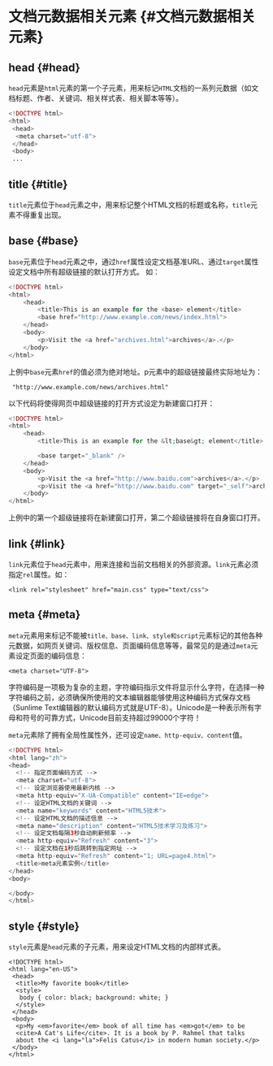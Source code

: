 # 文档元数据相关元素 {#文档元数据相关元素}

## head {#head}

`head`元素是`html`元素的第一个子元素，用来标记`HTML`文档的一系列元数据（如文档标题、作者、关键词、相关样式表、相关脚本等等）。

```php
<!DOCTYPE html>
<html>
 <head>
  <meta charset="utf-8">
 </head>
 <body>
 ...
```

## title {#title}

`title`元素位于`head`元素之中，用来标记整个HTML文档的标题或名称，`title`元素不得重复出现。

## base {#base}

`base`元素位于`head`元素之中，通过`href`属性设定文档基准URL、通过`target`属性设定文档中所有超级链接的默认打开方式。 如：

```php
<!DOCTYPE html>
<html>
    <head>
        <title>This is an example for the <base> element</title>
        <base href="http://www.example.com/news/index.html">
    </head>
    <body>
        <p>Visit the <a href="archives.html">archives</a>.</p>
    </body>
</html>
```

上例中`base`元素`href`的值必须为绝对地址。p元素中的超级链接最终实际地址为：

```
 "http://www.example.com/news/archives.html"
```

以下代码将使得网页中超级链接的打开方式设定为新建窗口打开：

```php
<!DOCTYPE html>
<html>
    <head>
        <title>This is an example for the &lt;base&gt; element</title>

        <base target="_blank" />
    </head>
    <body>
        <p>Visit the <a href="http://www.baidu.com">archives</a>.</p>
        <p>Visit the <a href="http://www.baidu.com" target="_self">archives</a>.</p>
    </body>
</html>
```

上例中的第一个超级链接将在新建窗口打开，第二个超级链接将在自身窗口打开。

## link {#link}

`link`元素位于`head`元素中，用来连接和当前文档相关的外部资源。`link`元素必须指定`rel`属性。如：

```
<link rel="stylesheet" href="main.css" type="text/css">
```

## meta {#meta}

`meta`元素用来标记不能被`title、base、link、style和script`元素标记的其他各种元数据，如网页关键词、版权信息、页面编码信息等等，最常见的是通过`meta`元素设定页面的编码信息：

```
<meta charset="UTF-8">
```

字符编码是一项极为复杂的主题，字符编码指示文件将显示什么字符，在选择一种字符编码之前，必须确保所使用的文本编辑器能够使用这种编码方式保存文档（Sunlime Text编辑器的默认编码方式就是UTF-8）。Unicode是一种表示所有字母和符号的可靠方式，Unicode目前支持超过99000个字符！

`meta`元素除了拥有全局性属性外，还可设定`name、http-equiv、content`值。

```php
<!DOCTYPE html>
<html lang="zh">
<head>
  <!-- 指定页面编码方式 -->
  <meta charset="utf-8">
  <!-- 设定浏览器使用最新内核 -->
  <meta http-equiv="X-UA-Compatible" content="IE=edge">
  <!-- 设定HTML文档的关键词 -->
  <meta name="keywords" content="HTML5技术">
  <!-- 设定HTML文档的描述信息 -->
  <meta name="description" content="HTML5技术学习及练习">
  <!-- 设定文档每隔3秒自动刷新频率 -->
  <meta http-equiv="Refresh" content="3">
  <!-- 设定文档在1秒后跳转到指定网址 -->
  <meta http-equiv="Refresh" content="1; URL=page4.html">
  <title>meta元素实例</title>
</head>
<body>

</body>
</html>
```

## style {#style}

`style`元素是`head`元素的子元素，用来设定HTML文档的内部样式表。

```
<!DOCTYPE html>
<html lang="en-US">
 <head>
  <title>My favorite book</title>
  <style>
   body { color: black; background: white; }
  </style>
 </head>
 <body>
  <p>My <em>favorite</em> book of all time has <em>got</em> to be
  <cite>A Cat's Life</cite>. It is a book by P. Rahmel that talks
  about the <i lang="la">Felis Catus</i> in modern human society.</p>
 </body>
</html>
```



